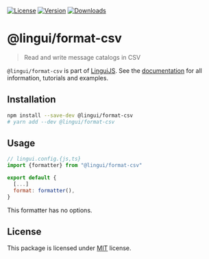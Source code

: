 [![License][badge-license]][license]
[![Version][badge-version]][package]
[![Downloads][badge-downloads]][package]

# @lingui/format-csv

> Read and write message catalogs in CSV 

`@lingui/format-csv` is part of [LinguiJS][linguijs]. See the
[documentation][documentation] for all information, tutorials and examples.

## Installation

```sh
npm install --save-dev @lingui/format-csv
# yarn add --dev @lingui/format-csv
```

## Usage

```js
// lingui.config.{js,ts}
import {formatter} from "@lingui/format-csv"

export default {
  [...]
  format: formatter(),
}
```

This formatter has no options.

## License

This package is licensed under [MIT][license] license.

[license]: https://github.com/lingui/js-lingui/blob/main/LICENSE
[linguijs]: https://github.com/lingui/js-lingui
[documentation]: https://lingui.dev
[package]: https://www.npmjs.com/package/@lingui/format-csv
[badge-downloads]: https://img.shields.io/npm/dw/@lingui/format-csv.svg
[badge-version]: https://img.shields.io/npm/v/@lingui/format-csv.svg
[badge-license]: https://img.shields.io/npm/l/@lingui/format-csv.svg
